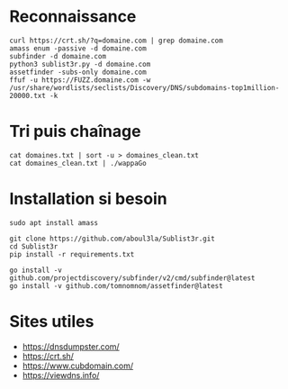 # Reconnaissance

    curl https://crt.sh/?q=domaine.com | grep domaine.com
  	amass enum -passive -d domaine.com
  	subfinder -d domaine.com
  	python3 sublist3r.py -d domaine.com
    assetfinder -subs-only domaine.com
    ffuf -u https://FUZZ.domaine.com -w /usr/share/wordlists/seclists/Discovery/DNS/subdomains-top1million-20000.txt -k

# Tri puis chaînage 

    cat domaines.txt | sort -u > domaines_clean.txt
    cat domaines_clean.txt | ./wappaGo
    
# Installation si besoin 

    sudo apt install amass
    
    git clone https://github.com/aboul3la/Sublist3r.git
    cd Sublist3r
    pip install -r requirements.txt

    go install -v github.com/projectdiscovery/subfinder/v2/cmd/subfinder@latest
    go install -v github.com/tomnomnom/assetfinder@latest

# Sites utiles

- https://dnsdumpster.com/
- https://crt.sh/
- https://www.cubdomain.com/
- https://viewdns.info/

  
